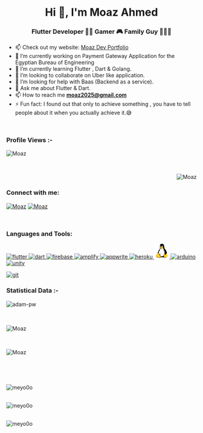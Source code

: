 <h1 align="center">Hi 👋, I'm Moaz Ahmed</h1>
<h3 align="center">Flutter Developer 👨‍💻  Gamer  🎮  Family Guy 👨‍👩‍👦</h3>

- 📫 Check out my website: [Moaz Dev Portfolio](https://moaz-dev.web.app)
- 🔭 I’m currently working on Payment Gateway Application for the Egyptian Bureau of Engineering
- 🌱 I’m currently learning Flutter , Dart & Golang.
- 👯 I’m looking to collaborate on Uber like application.
- 🤔 I’m looking for help with Baas (Backend as a service).
- 💬 Ask me about Flutter & Dart.
- 📫 How to reach me **moaz2025@gmail.com**
- ⚡ Fun fact: I found out that only to achieve something , you have to tell people about it when you actually achieve it.😅




<br>

<p align="right"> <h3>Profile Views :-</h3> <img src="https://komarev.com/ghpvc/?username=MeYo0o&label=Profile%20views&color=0e75b6&style=flat"
    alt="Moaz" /> 
  </p>

<br>

<p><img align="right" src="https://github.com/Adam-pw/Adam-pw/blob/main/animation_500_kxa883sd.gif" alt="Moaz" /></p>




<br>

<h3 align="left">Connect with me:</h3>
<p align="left">
  <a href="https://www.linkedin.com/in/moaz-ahmed-146a16b8/" target="blank"><img align="center"
      src="https://raw.githubusercontent.com/rahuldkjain/github-profile-readme-generator/master/src/images/icons/Social/linked-in-alt.svg"
      alt="Moaz" height="30" width="40" /></a>
 <a href="https://twitter.com/engMeyo" target="blank"><img align="center"
      src="https://raw.githubusercontent.com/rahuldkjain/github-profile-readme-generator/master/src/images/icons/Social/twitter.svg"
      alt="Moaz" height="30" width="40" /></a>
</p>

<br>
<h3 align="left">Languages and Tools:</h3>
<p align="left"> 
<a href="https://flutter.dev" target="_blank" rel="noreferrer"> <img src="https://www.vectorlogo.zone/logos/flutterio/flutterio-icon.svg" alt="flutter" width="40" height="40"/> </a>
<a href="https://dart.dev" target="_blank" rel="noreferrer"> <img src="https://www.vectorlogo.zone/logos/dartlang/dartlang-icon.svg" alt="dart" width="40" height="40"/> </a>
<a href="https://firebase.google.com/" target="_blank" rel="noreferrer"> <img src="https://www.vectorlogo.zone/logos/firebase/firebase-icon.svg" alt="firebase" width="40" height="40"/> </a>
<a href="https://aws.amazon.com/amplify/" target="_blank" rel="noreferrer"> <img src="https://docs.amplify.aws/assets/logo-dark.svg" alt="amplify" width="40" height="40"/> </a>
<a href="https://appwrite.io" target="_blank" rel="noreferrer"> <img src="https://www.vectorlogo.zone/logos/appwriteio/appwriteio-icon.svg" alt="appwrite" width="40" height="40"/> </a>   
<a href="https://heroku.com" target="_blank" rel="noreferrer"> <img src="https://www.vectorlogo.zone/logos/heroku/heroku-icon.svg" alt="heroku" width="40" height="40"/> </a>      
<a href="https://www.linux.org/" target="_blank" rel="noreferrer"> <img src="https://raw.githubusercontent.com/devicons/devicon/master/icons/linux/linux-original.svg" alt="linux" width="40" height="40"/> </a> 
 <a href="https://www.arduino.cc/" target="_blank" rel="noreferrer"> <img src="https://cdn.worldvectorlogo.com/logos/arduino-1.svg" alt="arduino" width="40" height="40"/> </a>
<a href="https://unity.com/" target="_blank" rel="noreferrer"> <img src="https://www.vectorlogo.zone/logos/unity3d/unity3d-icon.svg" alt="unity" width="40" height="40"/> </a> </p>
<a href="https://git-scm.com/" target="_blank" rel="noreferrer"> <img src="https://www.vectorlogo.zone/logos/git-scm/git-scm-icon.svg" alt="git" width="40" height="40"/> </a>



<h3>Statistical Data :-</h3>
<p><img align="center"
    src="https://github-readme-stats.vercel.app/api/top-langs?username=MeYo0o&show_icons=true&locale=en&bg_color=0d1117&text_color=ffffff&layout=compact"
    alt="adam-pw" 
    bg_color=#808080/></p>

<br>

<p><img align="center" src="https://github-readme-stats.vercel.app/api?username=MeYo0o&show_icons=true&locale=en&bg_color=0d1117&text_color=ffffff&repo=convoychat"
    alt="Moaz" /></p>

<br>

<p><img align="center" src="https://github-readme-streak-stats.herokuapp.com/?user=MeYo0o&theme=dark&background=0d1117&date_format=M%20j%5B%2C%20Y%5D" alt="Moaz" /></p>
      
<p align="left"> <a href="https://twitter.com/" target="blank"><img
      src="https://img.shields.io/twitter/follow/?logo=twitter&style=for-the-badge" alt="" /></a> </p>
      
 <br>
 
<p><img align="left" src="https://github-readme-stats.vercel.app/api/top-langs?username=meyo0o&show_icons=true&locale=en&layout=compact" alt="meyo0o" /></p>
<br>
<br>
<p><img align="left" src="https://github-readme-stats.vercel.app/api?username=meyo0o&show_icons=true&locale=en" alt="meyo0o" /></p>
<br>
<br>
<p><img align="left" src="https://github-readme-streak-stats.herokuapp.com/?user=meyo0o&" alt="meyo0o" /></p>
<br>
<br>

